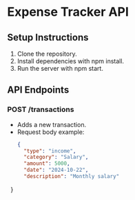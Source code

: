 # Expense Tracker API

## Setup Instructions

1. Clone the repository.
2. Install dependencies with npm install.
3. Run the server with npm start.

## API Endpoints

### POST /transactions
- Adds a new transaction.
- Request body example:
  ```json
  {
    "type": "income",
    "category": "Salary",
    "amount": 5000,
    "date": "2024-10-22",
    "description": "Monthly salary"
  }

